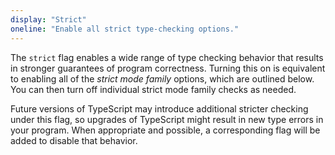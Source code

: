```yaml
---
display: "Strict"
oneline: "Enable all strict type-checking options."
---
```


The `strict` flag enables a wide range of type checking behavior that results in stronger guarantees of program correctness.
Turning this on is equivalent to enabling all of the _strict mode family_ options, which are outlined below.
You can then turn off individual strict mode family checks as needed.

Future versions of TypeScript may introduce additional stricter checking under this flag, so upgrades of TypeScript might result in new type errors in your program.
When appropriate and possible, a corresponding flag will be added to disable that behavior.
